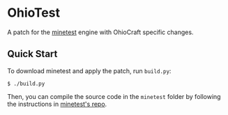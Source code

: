 # OhioTest

A patch for the [minetest](https://github.com/minetest/minetest) engine with OhioCraft specific changes.

## Quick Start

To download minetest and apply the patch, run `build.py`:
```console
$ ./build.py
```
Then, you can compile the source code in the `minetest` folder by following the instructions in [minetest's repo](https://github.com/minetest/minetest).
